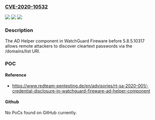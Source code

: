 ### [CVE-2020-10532](https://cve.mitre.org/cgi-bin/cvename.cgi?name=CVE-2020-10532)
![](https://img.shields.io/static/v1?label=Product&message=n%2Fa&color=blue)
![](https://img.shields.io/static/v1?label=Version&message=n%2Fa&color=blue)
![](https://img.shields.io/static/v1?label=Vulnerability&message=n%2Fa&color=brighgreen)

### Description

The AD Helper component in WatchGuard Fireware before 5.8.5.10317 allows remote attackers to discover cleartext passwords via the /domains/list URI.

### POC

#### Reference
- https://www.redteam-pentesting.de/en/advisories/rt-sa-2020-001/-credential-disclosure-in-watchguard-fireware-ad-helper-component

#### Github
No PoCs found on GitHub currently.

